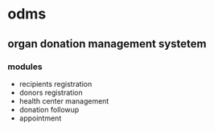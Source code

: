 # odms
## organ donation management systetem

### modules
- recipients registration
- donors registration
- health center management
- donation followup
- appointment
